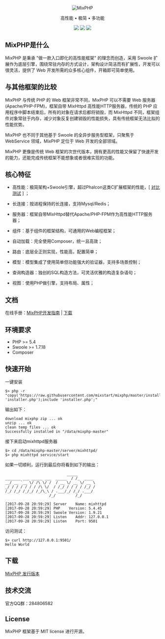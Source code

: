 <br>

<p align="center">
<img src="https://git.kancloud.cn/repos/onanying/mixphp1/raw/ba9d4f9d235c24da0a7b8d8a8aa53a57b8e83331/images/logo.png?access-token=1899f10823ef02e1745183298b8c71d3" alt="MixPHP">
</p>

<p align="center">高性能 • 极简 • 多功能</p>

<p align="center">
<img src="https://img.shields.io/badge/downloads-1326-green.svg">
<img src="https://img.shields.io/badge/platform-linux%20%7C%20win%20%7C%20osx-lightgrey.svg">
<img src="https://img.shields.io/packagist/l/doctrine/orm.svg">
</p>

## MixPHP是什么

MixPHP 是秉承 "做一款入口即化的高性能框架" 的理念而创造，采用 Swoole 扩展作为底层引擎，围绕常驻内存的方式设计，架构设计简洁而有扩展性，开发可以很灵活，提供了 Web 开发所需的众多核心组件，开箱即可简单使用。

## 与其他框架的比较

MixPHP 与传统 PHP 的 Web 框架非常不同，MixPHP 可以不需要 Web 服务器(Apache/PHP-FPM)，框架自带 MixHttpd 高性能HTTP服务器，传统的 PHP 应用程序中脚本结束后，所有的对象在请求后都将销毁，而 MixHttpd 不同，框架组件对象常驻于内存，减少对象反复创建销毁的性能损失，具有传统框架无法比拟的性能优势。

MixPHP 也不同于其他基于 Swoole 的全异步服务型框架，只聚焦于 WebService 领域，MixPHP 定位于 Web 开发的全部领域。

MixPHP 更像是传统 Web 框架的次世代版本，拥有更高的性能又保留了快速开发的能力，还能完成传统框架不能想象或者很难实现的功能。

## 核心特征

* 高性能：极简架构+Swoole引擎，超过Phalcon这类C扩展框架的性能，[ [对比测试](http://www.jianshu.com/p/f769b6be1caf) ] ；

* 长连接：按进程保持的长连接，支持Mysql/Redis；

* 服务器：框架自带MixHttpd替代Apache/PHP-FPM作为高性能HTTP服务器；

* 组件：基于组件的框架结构，可通用的Web编程框架；

* 自动加载：完全使用Composer，统一且高效；

* 路由：底层全正则实现，性能高，配置简单；

* 模型：模型集成了使用简单但功能强大的验证器，支持多场景控制；

* 查询构造器：独创的SQL构造方法，可灵活优雅的构造复杂语句；

* 视图：使用PHP做引擎，支持布局、属性；

## 文档

在线手册：[MixPHP开发指南](https://www.kancloud.cn/onanying/mixphp1/379324) | [下载](https://www.kancloud.cn/onanying/mixphp1)

## 环境要求

* PHP >= 5.4
* Swoole >= 1.7.18
* Composer

## 快速开始

一键安装

```
$> php -r "copy('https://raw.githubusercontent.com/mixstart/mixphp/master/installer.php', 'installer.php');include 'installer.php';"
```

输出如下：

```
download mixphp zip ... ok
unzip ... ok
clean temp files ... ok
Successfully installed in "/data/mixphp-master"
```

接下来启动mixhttpd服务器

```
$> cd /data/mixphp-master/server/mixhttpd/
$> php mixhttpd service/start
```

如果一切顺利，运行到最后你将看到如下的输出：

```
                            _____
_______ ___ _____ ___  _____  / /_  ____
__/ __ `__ \/ /\ \/ /  / __ \/ __ \/ __ \
_/ / / / / / / /\ \/  / /_/ / / / / /_/ /
/_/ /_/ /_/_/ /_/\_\ / .___/_/ /_/ .___/
                    /_/         /_/

[2017-09-28 20:59:29] Server    Name: mixhttpd
[2017-09-28 20:59:29] PHP    Version: 5.4.45
[2017-09-28 20:59:29] Swoole Version: 1.9.21
[2017-09-28 20:59:29] Listen    Addr: 127.0.0.1
[2017-09-28 20:59:29] Listen    Port: 9501
```

访问测试：

```
$> curl http://127.0.0.1:9501/
Hello World
```

## 下载

[MixPHP 发行版本](https://github.com/mixstart/mixphp/releases)

## 技术交流

官方QQ群：284806582

## License

MixPHP 框架基于 MIT license 进行开源。
